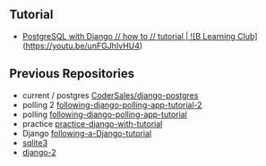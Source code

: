 Tutorial
--------
- [PostgreSQL with Django // how to // tutorial | ![B Learning Club]](https://youtu.be/unFGJhIvHU4)(https://youtu.be/unFGJhIvHU4)

Previous Repositories
---------------------
- current / postgres [CoderSales/django-postgres](https://github.com/CoderSales/django-postgres)
- polling 2 [following-django-polling-app-tutorial-2](https://github.com/CoderSales/following-django-polling-app-tutorial-2)
- polling [following-django-polling-app-tutorial](https://github.com/CoderSales/following-django-polling-app-tutorial)
- practice [practice-django-with-tutorial](https://github.com/CoderSales/practice-django-with-tutorial)
- Django [following-a-Django-tutorial](https://github.com/CoderSales/following-a-Django-tutorial)
- [sqlite3](https://github.com/CoderSales/sqlite3)
- [django-2](https://github.com/CoderSales/django-2)